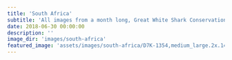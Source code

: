 ```yaml
---
title: 'South Africa'
subtitle: 'All images from a month long, Great White Shark Conservation trip in August 2014.'
date: 2018-06-30 00:00:00
description: ''
image_dir: 'images/south-africa'
featured_image: 'assets/images/south-africa/D7K-1354,medium_large.2x.1440306944.jpg'
---
```

